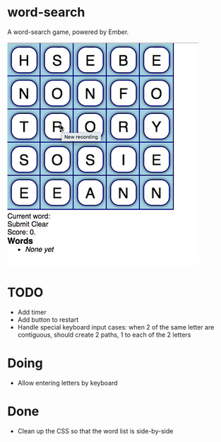 # word-search

A word-search game, powered by Ember.

![Gif of game](example.gif)

# TODO

- Add timer
- Add button to restart
- Handle special keyboard input cases: when 2 of the same letter are contiguous, should create 2 paths, 1 to each of the 2 letters

# Doing

- Allow entering letters by keyboard

# Done

- Clean up the CSS so that the word list is side-by-side
